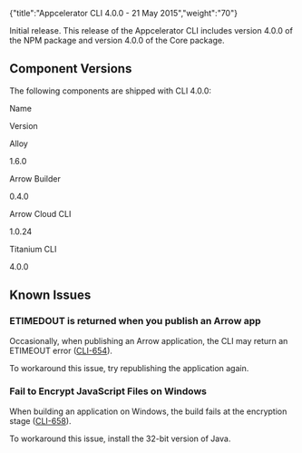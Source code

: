 {"title":"Appcelerator CLI 4.0.0 - 21 May 2015","weight":"70"}

Initial release. This release of the Appcelerator CLI includes version 4.0.0 of the NPM package and version 4.0.0 of the Core package.

## Component Versions

The following components are shipped with CLI 4.0.0:

Name

Version

Alloy

1.6.0

Arrow Builder

0.4.0

Arrow Cloud CLI

1.0.24

Titanium CLI

4.0.0

## Known Issues

### ETIMEDOUT is returned when you publish an Arrow app

Occasionally, when publishing an Arrow application, the CLI may return an ETIMEOUT error ([CLI-654](https://jira.appcelerator.org/browse/CLI-654)).

To workaround this issue, try republishing the application again.

### Fail to Encrypt JavaScript Files on Windows

When building an application on Windows, the build fails at the encryption stage ([CLI-658](https://jira.appcelerator.org/browse/CLI-658)).

To workaround this issue, install the 32-bit version of Java.
